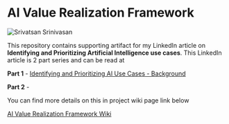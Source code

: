 # AI Value Realization Framework

![Srivatsan Srinivasan](https://media.licdn.com/dms/image/C5612AQFw1s3aRvxQoA/article-cover_image-shrink_720_1280/0?e=1571875200&v=beta&t=AS6fVURUTCupURKhAi0aGOvFAX5X3M14nJkcdQDQ8ac)

This repository contains supporting artifact for my LinkedIn article on **Identifying and Prioritizing Artificial Intelligence use cases**. This LinkedIn article is 2 part series and can be read at

**Part 1** - [Identifying and Prioritizing AI Use Cases - Background](https://www.linkedin.com/pulse/identifying-prioritizing-artificial-intelligence-use-cases-srivatsan/)

**Part 2** - 

You can find more details on this in project wiki page link below

[AI Value Realization Framework Wiki](https://github.com/srivatsan88/AI-Value-Realization-Framework/wiki)

